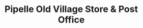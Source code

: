 ---
title: "Pipelle Old Village Store & Post Office"
url: /barry/pipelle-old-village-store-and-post-office/
shop: convenience
---